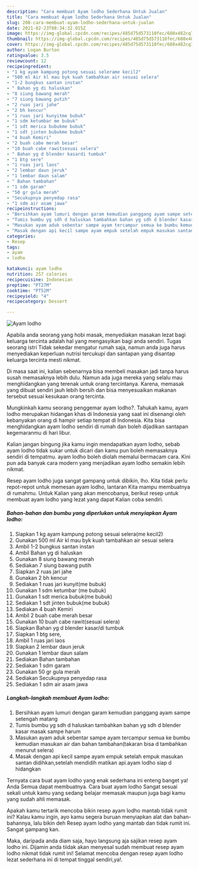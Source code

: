 ```yaml
---
description: "Cara membuat Ayam lodho Sederhana Untuk Jualan"
title: "Cara membuat Ayam lodho Sederhana Untuk Jualan"
slug: 208-cara-membuat-ayam-lodho-sederhana-untuk-jualan
date: 2021-02-23T08:34:32.015Z
image: https://img-global.cpcdn.com/recipes/485d75d573110fec/680x482cq70/ayam-lodho-foto-resep-utama.jpg
thumbnail: https://img-global.cpcdn.com/recipes/485d75d573110fec/680x482cq70/ayam-lodho-foto-resep-utama.jpg
cover: https://img-global.cpcdn.com/recipes/485d75d573110fec/680x482cq70/ayam-lodho-foto-resep-utama.jpg
author: Logan Burton
ratingvalue: 3.5
reviewcount: 12
recipeingredient:
- "1 kg ayam kampung potong sesuai selerame kecil2"
- "500 ml Air kl mau byk kuah tambahkan air sesuai selera"
- "1-2 bungkus santan instan"
- " Bahan yg di haluskan"
- "8 siung bawang merah"
- "7 siung bawang putih"
- "2 ruas jari jahe"
- "2 bh kencur"
- "1 ruas jari kunyitme bubuk"
- "1 sdm ketumbar me bubuk"
- "1 sdt merica bubukme bubuk"
- "1 sdt jinten bubukme bubuk"
- "4 buah Kemiri"
- "2 buah cabe merah besar"
- "10 buah cabe rawitsesuai selera"
- " Bahan yg d blender kasardi tumbuk"
- "1 btg sere"
- "1 ruas jari laos"
- "2 lembar daun jeruk"
- "1 lembar daun salam"
- " Bahan tambahan"
- "1 sdm garam"
- "50 gr gula merah"
- "Secukupnya penyedap rasa"
- "1 sdm air asam jawa"
recipeinstructions:
- "Bersihkan ayam lumuri dengan garam kemudian panggang ayam sampe setengah matang"
- "Tumis bumbu yg sdh d haluskan tambahkan bahan yg sdh d blender kasar masak sampe harum"
- "Masukan ayam aduk sebentar sampe ayam tercampur semua ke bumbu kemudian masukan air dan bahan tambahan(takaran bisa d tambahkan menurut selera)"
- "Masak dengan api kecil sampe ayam empuk setelah empuk masukan santan didihkan,setelah mendidih matikan api.ayam lodho siap d hidangkan"
categories:
- Resep
tags:
- ayam
- lodho

katakunci: ayam lodho 
nutrition: 257 calories
recipecuisine: Indonesian
preptime: "PT27M"
cooktime: "PT52M"
recipeyield: "4"
recipecategory: Dessert

---
```



![Ayam lodho](https://img-global.cpcdn.com/recipes/485d75d573110fec/680x482cq70/ayam-lodho-foto-resep-utama.jpg)

Apabila anda seorang yang hobi masak, menyediakan masakan lezat bagi keluarga tercinta adalah hal yang mengasyikan bagi anda sendiri. Tugas seorang istri Tidak sekedar mengatur rumah saja, namun anda juga harus menyediakan keperluan nutrisi tercukupi dan santapan yang disantap keluarga tercinta mesti nikmat.

Di masa  saat ini, kalian sebenarnya bisa membeli masakan jadi tanpa harus susah memasaknya lebih dulu. Namun ada juga mereka yang selalu mau menghidangkan yang terenak untuk orang tercintanya. Karena, memasak yang dibuat sendiri jauh lebih bersih dan bisa menyesuaikan makanan tersebut sesuai kesukaan orang tercinta. 



Mungkinkah kamu seorang penggemar ayam lodho?. Tahukah kamu, ayam lodho merupakan hidangan khas di Indonesia yang saat ini disenangi oleh kebanyakan orang di hampir setiap tempat di Indonesia. Kita bisa menghidangkan ayam lodho sendiri di rumah dan boleh dijadikan santapan kegemaranmu di hari libur.

Kalian jangan bingung jika kamu ingin mendapatkan ayam lodho, sebab ayam lodho tidak sukar untuk dicari dan kamu pun boleh memasaknya sendiri di tempatmu. ayam lodho boleh diolah memalui bermacam cara. Kini pun ada banyak cara modern yang menjadikan ayam lodho semakin lebih nikmat.

Resep ayam lodho juga sangat gampang untuk dibikin, lho. Kita tidak perlu repot-repot untuk memesan ayam lodho, lantaran Kita mampu membuatnya di rumahmu. Untuk Kalian yang akan mencobanya, berikut resep untuk membuat ayam lodho yang lezat yang dapat Kalian coba sendiri.

<!--inarticleads1-->

##### Bahan-bahan dan bumbu yang diperlukan untuk menyiapkan Ayam lodho:

1. Siapkan 1 kg ayam kampung potong sesuai selera(me kecil2)
1. Gunakan 500 ml Air kl mau byk kuah tambahkan air sesuai selera
1. Ambil 1-2 bungkus santan instan
1. Ambil  Bahan yg di haluskan
1. Gunakan 8 siung bawang merah
1. Sediakan 7 siung bawang putih
1. Siapkan 2 ruas jari jahe
1. Gunakan 2 bh kencur
1. Sediakan 1 ruas jari kunyit(me bubuk)
1. Gunakan 1 sdm ketumbar (me bubuk)
1. Gunakan 1 sdt merica bubuk(me bubuk)
1. Sediakan 1 sdt jinten bubuk(me bubuk)
1. Sediakan 4 buah Kemiri
1. Ambil 2 buah cabe merah besar
1. Gunakan 10 buah cabe rawit(sesuai selera)
1. Siapkan  Bahan yg d blender kasar/di tumbuk
1. Siapkan 1 btg sere,
1. Ambil 1 ruas jari laos
1. Siapkan 2 lembar daun jeruk
1. Gunakan 1 lembar daun salam
1. Sediakan  Bahan tambahan
1. Sediakan 1 sdm garam
1. Gunakan 50 gr gula merah
1. Sediakan Secukupnya penyedap rasa
1. Sediakan 1 sdm air asam jawa




<!--inarticleads2-->

##### Langkah-langkah membuat Ayam lodho:

1. Bersihkan ayam lumuri dengan garam kemudian panggang ayam sampe setengah matang
1. Tumis bumbu yg sdh d haluskan tambahkan bahan yg sdh d blender kasar masak sampe harum
1. Masukan ayam aduk sebentar sampe ayam tercampur semua ke bumbu kemudian masukan air dan bahan tambahan(takaran bisa d tambahkan menurut selera)
1. Masak dengan api kecil sampe ayam empuk setelah empuk masukan santan didihkan,setelah mendidih matikan api.ayam lodho siap d hidangkan




Ternyata cara buat ayam lodho yang enak sederhana ini enteng banget ya! Anda Semua dapat membuatnya. Cara buat ayam lodho Sangat sesuai sekali untuk kamu yang sedang belajar memasak maupun juga bagi kamu yang sudah ahli memasak.

Apakah kamu tertarik mencoba bikin resep ayam lodho mantab tidak rumit ini? Kalau kamu ingin, ayo kamu segera buruan menyiapkan alat dan bahan-bahannya, lalu bikin deh Resep ayam lodho yang mantab dan tidak rumit ini. Sangat gampang kan. 

Maka, daripada anda diam saja, hayo langsung aja sajikan resep ayam lodho ini. Dijamin anda tiidak akan menyesal sudah membuat resep ayam lodho nikmat tidak rumit ini! Selamat mencoba dengan resep ayam lodho lezat sederhana ini di tempat tinggal sendiri,ya!.

